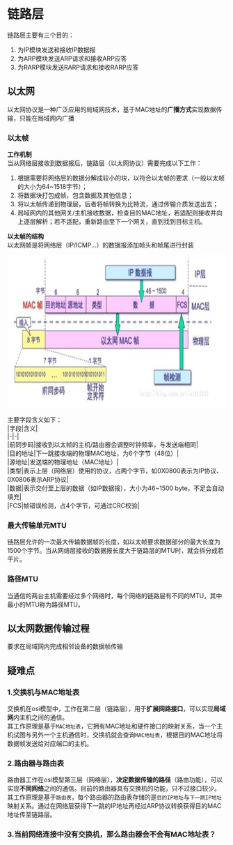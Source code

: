 # 链路层
链路层主要有三个目的：  
1. 为IP模块发送和接收IP数据报
2. 为ARP模块发送ARP请求和接收ARP应答
3. 为RARP模块发送RARP请求和接收RARP应答

## 以太网
以太网协议是一种广泛应用的局域网技术，基于MAC地址的**广播方式**实现数据传输，只能在局域网内广播  
### 以太帧
**工作机制**  
当从网络层接收到数据报后，链路层（以太网协议）需要完成以下工作：  
1. 根据需要将网络层的数据分解成较小的块，以符合以太帧的要求（一般以太帧的大小为64~1518字节）；  
2. 将数据块打包成帧，包含数据及其他信息；
3. 将以太帧传递到物理层，后者将帧转换为比特流，通过传输介质发送出去；
4. 局域网内的其他网关/主机接收数据，检查目的MAC地址，若适配则接收并向上逐层解析；若不适配，重新路由至下一个网关，直到找到目标主机。

**以太帧的结构**  
以太网帧是将网络层（IP/ICMP...）的数据报添加帧头和帧尾进行封装
<div align=left><img width="530" height="350" src="./images/以太帧结构.JPG"/></div>  

主要字段含义如下：  
|字段|含义|    
|-|-|    
|前同步码|接收到以太帧的主机/路由器会调整时钟频率，与发送端相同|      
|目的地址|下一跳接收端的物理MAC地址，为6个字节（48位）|  
|源地址|发送端的物理地址（MAC地址）|  
|类型|表示上层（网络层）使用的协议，占两个字节，如0X0800表示为IP协议、0X0806表示ARP协议|  
|数据|表示交付至上层的数据（如IP数据报），大小为46~1500 byte，不足会自动填充|  
|FCS|帧错误检测，占4个字节，可通过CRC校验|  

### 最大传输单元MTU  
  链路层允许的一次最大传输数据帧的长度，如以太帧要求数据部分的最大长度为1500个字节。当从网络层接收的数据报长度大于链路层的MTU时，就会拆分成若干片。
 
### 路径MTU  
当通信的两台主机需要经过多个网络时，每个网络的链路层有不同的MTU，其中最小的MTU称为路径MTU。  

## 以太网数据传输过程  
要求在局域网内完成相邻设备的数据帧传输  

## 疑难点  
### 1.交换机与MAC地址表  
交换机在osi模型中，工作在第二层（链路层），用于**扩展网路接口**，可以实现**局域网**内主机之间的通信。  
其工作原理是基于`MAC地址表`，它拥有MAC地址和硬件接口的映射关系，当一个主机试图与另外一个主机通信时，交换机就会查询`MAC地址表`，根据目的MAC地址将数据帧发送给对应端口的主机。  
### 2.路由器与路由表
路由器工作在osi模型第三层（网络层），**决定数据传输的路径**（路由功能），可以实现**不同网络**之间的通信。目前的路由器具有交换机的功能，只不过接口较少。  
其工作原理是基于`路由表`，每个路由器的路由表存储的是`目的IP地址`与`下一跳IP地址`映射关系。通过在网络层获得下一跳的IP地址再经过ARP协议转换获得目的MAC地址传至链路层。  
### 3.当前网络连接中没有交换机，那么路由器会不会有MAC地址表？


